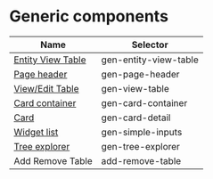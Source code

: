 # Generic components

Name                                                | Selector
--------------------------------------------------- | -------------
[Entity View Table](./entityViewTable/README.md)    | gen-entity-view-table
[Page header](./pageHeader/README.md)               | gen-page-header
[View/Edit Table](./viewTable/README.md)            | gen-view-table
[Card container](./cardContainer/README.md)         | gen-card-container
[Card](./cardDetail/README.md)                      | gen-card-detail
[Widget list](./contentContainer/README.md)         | gen-simple-inputs
[Tree explorer](./tree/treeExplorer/README.md)      | gen-tree-explorer
Add Remove Table                                    | add-remove-table

